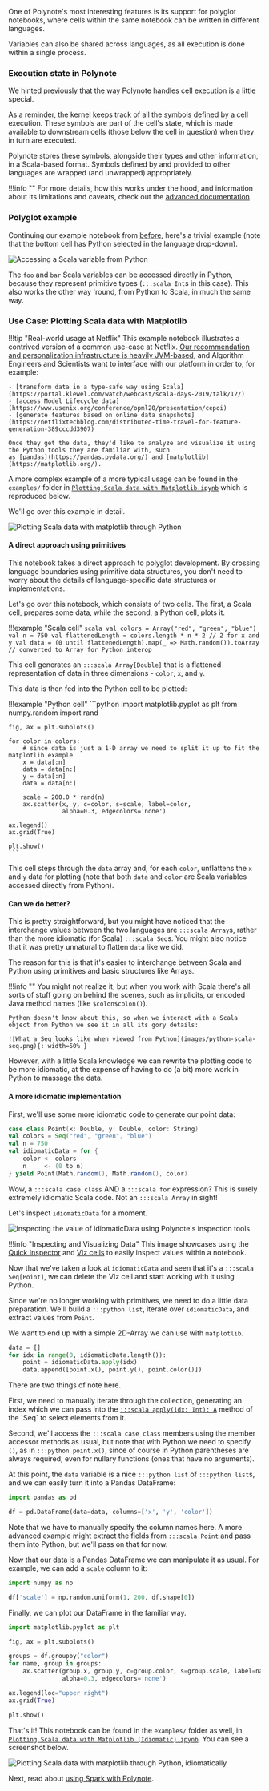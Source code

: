 One of Polynote's most interesting features is its support for polyglot notebooks, where cells within the same notebook 
can be written in different languages.

Variables can also be shared across languages, as all execution is done within a single process. 

### Execution state in Polynote

We hinted [previously](basic-usage.md#the-symbol-table-and-input-scope) that the way Polynote handles cell execution
is a little special.

As a reminder, the kernel keeps track of all the symbols defined by a cell execution. These symbols are part
of the cell's state, which is made available to downstream cells (those below the cell in question) when they in turn
are executed.

Polynote stores these symbols, alongside their types and other information, in a Scala-based format. Symbols defined by
and provided to other languages are wrapped (and unwrapped) appropriately.

!!!info ""
    For more details, how this works under the hood, and information about its limitations and caveats, check out 
    the [advanced documentation](advanced-polyglot.md).

### Polyglot example

Continuing our example notebook from [before](basic-usage.md), here's a trivial example (note that the bottom cell has
Python selected in the language drop-down). 

![Accessing a Scala variable from Python](images/simple-py-interop.png)

The `foo` and `bar` Scala variables can be accessed directly in Python, because they represent primitive 
types (`:::scala Int`s in this case). This also works the other way 'round, from Python to Scala, in much the same way.

### Use Case: Plotting Scala data with Matplotlib

!!!tip "Real-world usage at Netflix"
    This example notebook illustrates a contrived version of a common use-case at Netflix. [Our recommendation and
    personalization infrastructure is heavily JVM-based](https://www.slideshare.net/FaisalZakariaSiddiqi/ml-infra-for-netflix-recommendations-ai-nextcon-talk),
    and Algorithm Engineers and Scientists want to interface with our platform in order to, for example:

    - [transform data in a type-safe way using Scala](https://portal.klewel.com/watch/webcast/scala-days-2019/talk/12/)
    - [access Model Lifecycle data](https://www.usenix.org/conference/opml20/presentation/cepoi)
    - [generate features based on online data snapshots](https://netflixtechblog.com/distributed-time-travel-for-feature-generation-389cccdd3907)

    Once they get the data, they'd like to analyze and visualize it using the Python tools they are familiar with, such
    as [pandas](https://pandas.pydata.org/) and [matplotlib](https://matplotlib.org/).

A more complex example of a more typical usage can be found in the `examples/` folder in 
[`Plotting Scala data with Matplotlib.ipynb`](https://github.com/polynote/polynote/blob/master/docs/examples/Plotting%20Scala%20data%20with%20Matplotlib.ipynb)
which is reproduced below. 

We'll go over this example in detail.

![Plotting Scala data with matplotlib through Python](images/plotting-scala-matplotlib.png)

#### A direct approach using primitives

This notebook takes a direct approach to polyglot development. By crossing language boundaries using primitive data 
structures, you don't need to worry about the details of language-specific data structures or implementations. 

Let's go over this notebook, which consists of two cells. The first, a Scala cell, prepares some data, while the second,
a Python cell, plots it.

!!!example "Scala cell"
    ```scala
    val colors = Array("red", "green", "blue")
    val n = 750
    val flattenedLength = colors.length * n * 2 // 2 for x and y
    val data = (0 until flattenedLength).map(_ => Math.random()).toArray // converted to Array for Python interop
    ```

This cell generates an `:::scala Array[Double]` that is a flattened representation of data in three dimensions - `color`, 
`x`, and `y`. 

This data is then fed into the Python cell to be plotted: 

!!!example "Python cell"
    ```python
    import matplotlib.pyplot as plt
    from numpy.random import rand

    fig, ax = plt.subplots()

    for color in colors:
        # since data is just a 1-D array we need to split it up to fit the matplotlib example
        x = data[:n]
        data = data[n:]
        y = data[:n]
        data = data[n:]

        scale = 200.0 * rand(n)
        ax.scatter(x, y, c=color, s=scale, label=color,
                   alpha=0.3, edgecolors='none')

    ax.legend()
    ax.grid(True)

    plt.show()
    ```

This cell steps through the `data` array and, for each `color`, unflattens the `x` and `y` data for plotting (note that
both `data` and `color` are Scala variables accessed directly from Python).

#### Can we do better?

This is pretty straightforward, but you might have noticed that the interchange values between the two languages are
`:::scala Array`s, rather than the more idiomatic (for Scala) `:::scala Seq`s. You might also notice that it was pretty 
unnatural to flatten `data` like we did. 

The reason for this is that it's easier to interchange between Scala and Python using primitives and basic structures 
like Arrays. 

!!!info ""
    You might not realize it, but when you work with Scala there's all sorts of stuff going on behind the scenes, 
    such as implicits, or encoded Java method names (like `$colon$colon()`). 

    Python doesn't know about this, so when we interact with a Scala object from Python we see it in all its gory details: 

    ![What a Seq looks like when viewed from Python](images/python-scala-seq.png){: width=50% }

However, with a little Scala knowledge we can rewrite the plotting code to be more idiomatic, at the expense of having 
to do (a bit) more work in Python to massage the data. 

#### A more idiomatic implementation

First, we'll use some more idiomatic code to generate our point data: 

```scala
case class Point(x: Double, y: Double, color: String)
val colors = Seq("red", "green", "blue")
val n = 750
val idiomaticData = for {
    color <- colors
    n     <- (0 to n)
} yield Point(Math.random(), Math.random(), color)
```

Wow, a `:::scala case class` AND a `:::scala for` expression? This is surely extremely idiomatic Scala code. 
Not an `:::scala Array` in sight!

Let's inspect `idiomaticData` for a moment. 

![Inspecting the value of idiomaticData using Polynote's inspection tools](images/inspecting-idiomaticData.gif)

!!!info "Inspecting and Visualizing Data"
    This image showcases using the [Quick Inspector](symbol-table.md#quick-inspector) and [Viz cells](visualization-and-viz-cells.md) 
    to easily inspect values within a notebook.

Now that we've taken a look at `idiomaticData` and seen that it's a `:::scala Seq[Point]`, we can delete the Viz cell and 
start working with it using Python. 

Since we're no longer working with primitives, we need to do a little data preparation. We'll build a `:::python list`, 
iterate over `idiomaticData`, and extract values from `Point`. 

We want to end up with a simple 2D-Array we can use with `matplotlib`. 

```python
data = []
for idx in range(0, idiomaticData.length()):
    point = idiomaticData.apply(idx)
    data.append([point.x(), point.y(), point.color()])
```

There are two things of note here. 

First, we need to manually iterate through the collection, generating an index which we can pass into the
[`:::scala apply(idx: Int): A`](https://www.scala-lang.org/api/2.12.0/scala/collection/Seq.html#apply(idx:Int):A)
method of the `Seq` to select elements from it. 

Second, we'll access the `:::scala case class` members using the member accessor methods as usual, but note that with 
Python we need to specify `()`, as in `:::python point.x()`, since of course in Python parentheses are always required, 
even for nullary functions (ones that have no arguments). 

At this point, the `data` variable is a nice `:::python list` of `:::python list`s, and we can easily turn it into a 
Pandas DataFrame: 
```python
import pandas as pd

df = pd.DataFrame(data=data, columns=['x', 'y', 'color'])
```

Note that we have to manually specify the column names here. A more advanced example might extract the fields from 
`:::scala Point` and pass them into Python, but we'll pass on that for now. 

Now that our data is a Pandas DataFrame we can manipulate it as usual. For example, we can add a `scale` column to it:

```python
import numpy as np

df['scale'] = np.random.uniform(1, 200, df.shape[0])
```

Finally, we can plot our DataFrame in the familiar way. 

```python
import matplotlib.pyplot as plt

fig, ax = plt.subplots()

groups = df.groupby("color")
for name, group in groups:
    ax.scatter(group.x, group.y, c=group.color, s=group.scale, label=name,
               alpha=0.3, edgecolors='none')

ax.legend(loc="upper right")
ax.grid(True)

plt.show()
```

That's it! This notebook can be found in the `examples/` folder as well, in
[`Plotting Scala data with Matplotlib (Idiomatic).ipynb`](https://github.com/polynote/polynote/blob/master/docs/examples/Plotting%20Scala%20data%20with%20Matplotlib%20(Idiomatic).ipynb).
You can see a screenshot below.

![Plotting Scala data with matplotlib through Python, idiomatically](images/plotting-scala-matplotlib-idiomatic.png)

Next, read about [using Spark with Polynote](spark.md).